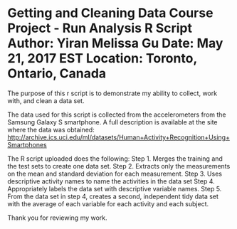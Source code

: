 Getting and Cleaning Data Course Project - Run Analysis R Script
Author: Yiran Melissa Gu
Date: May 21, 2017 EST
Location: Toronto, Ontario, Canada
====================================================================
The purpose of this r script is to demonstrate my ability to collect, work with, and clean a data set.  

The data used for this script is collected from the accelerometers from the Samsung Galaxy S smartphone. A full description is available at the site where the data was obtained: http://archive.ics.uci.edu/ml/datasets/Human+Activity+Recognition+Using+Smartphones

The R script uploaded does the following:
Step 1. Merges the training and the test sets to create one data set.
Step 2. Extracts only the measurements on the mean and standard deviation for each measurement.
Step 3. Uses descriptive activity names to name the activities in the data set
Step 4. Appropriately labels the data set with descriptive variable names.
Step 5. From the data set in step 4, creates a second, independent tidy data set with the average of each variable for each activity and each subject.

Thank you for reviewing my work.
